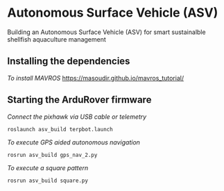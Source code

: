 # Autonomous Surface Vehicle (ASV)
Building an Autonomous Surface Vehicle (ASV) for smart sustainalble shellfish aquaculture management

## Installing the dependencies
*To install MAVROS*
https://masoudir.github.io/mavros_tutorial/


## Starting the ArduRover firmware
*Connect the pixhawk via USB cable or telemetry*
```
roslaunch asv_build terpbot.launch 

```
*To execute GPS aided autonomous navigation*
```
rosrun asv_build gps_nav_2.py 

```
*To execute a square pattern*
```
rosrun asv_build square.py 

```


